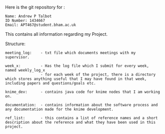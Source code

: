 Here is the git repository for :

    Name: Andrew P Talbot
    ID Number: 1434667
    Email: APT467@student.bham.ac.uk
    
This contains all information regarding my Project.

Structure:

    meeting_log:    - txt file which documents meetings with my supervisor.
    		
    week_x:			- Has the log file which I submit for every week, named weekly_log_x
	        	 	- for each week of the project, there is a directory which stores anything useful that I may have found in that week, including papers and questions/goals etc.
                
    knime_dev:      - contains java code for knime nodes that I am working on.
    
    documentation:  - contains information about the software process and any documentation made for the knime development.
						
	ref_list:		- this contains a list of reference names and a short description about the reference and what they have been used in this project.
						


    
